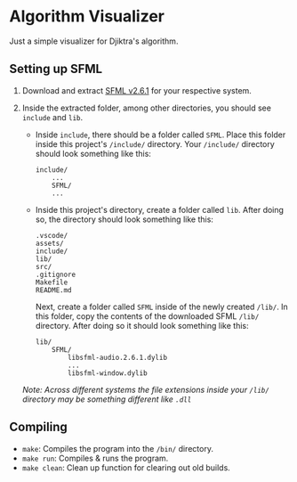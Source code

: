 # Algorithm Visualizer

Just a simple visualizer for Djiktra's algorithm.

## Setting up SFML

1. Download and extract [SFML v2.6.1](https://www.sfml-dev.org/download/sfml/2.6.1/) for your respective system.
2. Inside the extracted folder, among other directories, you should see `include` and `lib`.

   - Inside `include`, there should be a folder called `SFML`. Place this folder inside this project's `/include/` directory. Your `/include/` directory should look something like this:

     ```
     include/
         ...
         SFML/
         ...
     ```

   - Inside this project's directory, create a folder called `lib`. After doing so, the directory should look something like this:

     ```
     .vscode/
     assets/
     include/
     lib/
     src/
     .gitignore
     Makefile
     README.md
     ```

     Next, create a folder called `SFML` inside of the newly created `/lib/`. In this folder, copy the contents of the downloaded SFML `/lib/` directory. After doing so it should look something like this:

     ```
     lib/
         SFML/
             libsfml-audio.2.6.1.dylib
             ...
             libsfml-window.dylib
     ```

   _Note: Across different systems the file extensions inside your `/lib/` directory may be something different like `.dll`_

## Compiling

- `make`: Compiles the program into the `/bin/` directory.
- `make run`: Compiles & runs the program.
- `make clean`: Clean up function for clearing out old builds.

